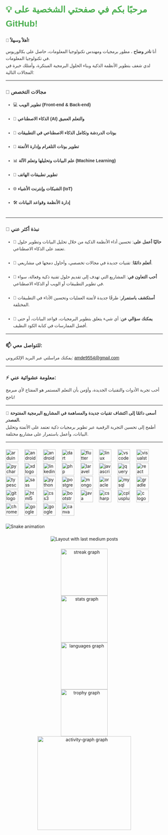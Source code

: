 <div style="font-family: Arial, sans-serif; line-height: 1.6; color: #333;">
  <h1 style="color: #4CAF50;">💡 مرحبًا بكم في صفحتي الشخصية على GitHub!</h1>
  <p><strong>👋 أهلاً وسهلاً!</strong></p>

  <p>أنا <strong>نادر  وضاح </strong>، مطور برمجيات ومهندس تكنولوجيا المعلومات، حاصل على بكالوريوس في تكنولوجيا المعلومات.<br>
  لدي شغف بتطوير الأنظمة الذكية وبناء الحلول البرمجية المبتكرة، وأمتلك خبرة في المجالات التالية:</p>

  <hr>

  <h3>🔹 مجالات التخصص</h3>
  <ul>
    <li>💻 <strong>تطوير الويب (Front-end & Back-end)</strong></li>
    <br>
    <li>🤖 <strong>الذكاء الاصطناعي (AI) والتعلم العميق</strong>
    </li>
    <br>
    <li>💬 <strong>بوتات الدردشة وتكامل الذكاء الاصطناعي في التطبيقات</strong></li>
    <br>
    <li>📢 <strong>تطوير بوتات التلغرام وإدارة الأتمتة</strong></li>
    <br>
    <li>📊 <strong>علم البيانات وتحليلها وتعلم الآلة (Machine Learning)</strong></li>
    <br>
    <li>📱 <strong>تطوير تطبيقات الهاتف</strong></li>
    <br>
    <li>🌐 <strong>الشبكات وإنترنت الأشياء (IoT)</strong></li>
    <br>
    <li>🛠️ <strong>إدارة الأنظمة وقواعد البيانات</strong></li>
    <br>
  </ul>

  <hr>

  <h3>📌 نبذة أكثر عني </h3>
  <ul>
    <li>🔭 <strong>حاليًا أعمل على</strong>: تحسين أداء الأنظمة الذكية من خلال تحليل البيانات وتطوير حلول تعتمد على الذكاء الاصطناعي.</li>
    <br>
    <li>🌱 <strong>أتعلم دائمًا</strong>: تقنيات جديدة في مجالات تخصصي، وأحاول دمجها في مشاريعي.</li>
    <br>
    <li>👯 <strong>أحب التعاون في</strong>: المشاريع التي تهدف إلى تقديم حلول تقنية ذكية وفعالة، سواء في تطوير التطبيقات أو الويب أو الذكاء الاصطناعي.</li>
    <br>
    <li>🤔 <strong>أستكشف باستمرار</strong>: طرقًا جديدة لأتمتة العمليات وتحسين الأداء في التطبيقات المختلفة.</li>
    <br>
    <li>💬 <strong>يمكنك سؤالي عن</strong>: أي شيء يتعلق بتطوير البرمجيات، قواعد البيانات، أو حتى أفضل الممارسات في كتابة الكود النظيف.</li>
  </ul>

  <hr>

  <h3>📫 للتواصل معي:</h3>
  <p>يمكنك مراسلتي عبر البريد الإلكتروني: <a href="mailto:amde9554@gmail.com">amde9554@gmail.com</a></p>

  <hr>

  <h3>⚡ معلومة عشوائية عني:</h3>
  <p>أحب تجربة الأدوات والتقنيات الجديدة، وأؤمن بأن التعلم المستمر هو المفتاح لأي مبرمج ناجح!</p>

  <hr>

  <p>🚀 <strong>أسعى دائمًا إلى اكتشاف تقنيات جديدة والمساهمة في المشاريع البرمجية المفتوحة المصدر.</strong><br>
  أطمح إلى تحسين التجربة الرقمية عبر تطوير برمجيات ذكية تعتمد على الأتمتة وتحليل البيانات، وأعمل باستمرار على مشاريع مختلفة.</p>
</div></h2>

<hr>

###

<div align="left">
  <img src="https://cdn.jsdelivr.net/gh/devicons/devicon/icons/arduino/arduino-original.svg" height="40" alt="arduino logo"  />
  <img width="12" />
  <img src="https://cdn.jsdelivr.net/gh/devicons/devicon/icons/android/android-original.svg" height="40" alt="android logo"  />
  <img width="12" />
  <img src="https://cdn.jsdelivr.net/gh/devicons/devicon/icons/androidstudio/androidstudio-original.svg" height="40" alt="androidstudio logo"  />
  <img width="12" />
  <img src="https://cdn.jsdelivr.net/gh/devicons/devicon/icons/dart/dart-original.svg" height="40" alt="dart logo"  />
  <img width="12" />
  <img src="https://cdn.jsdelivr.net/gh/devicons/devicon/icons/flutter/flutter-original.svg" height="40" alt="flutter logo"  />
  <img width="12" />
  <img src="https://cdn.jsdelivr.net/gh/devicons/devicon/icons/linux/linux-original.svg" height="40" alt="linux logo"  />
  <img width="12" />
  <img src="https://cdn.jsdelivr.net/gh/devicons/devicon/icons/vscode/vscode-original.svg" height="40" alt="vscode logo"  />
  <img width="12" />
  <img src="https://cdn.jsdelivr.net/gh/devicons/devicon/icons/visualstudio/visualstudio-plain.svg" height="40" alt="visualstudio logo"  />
  <img width="12" />
  <img src="https://cdn.jsdelivr.net/gh/devicons/devicon/icons/pycharm/pycharm-original.svg" height="40" alt="pycharm logo"  />
  <img width="12" />
  <img src="https://cdn.jsdelivr.net/gh/devicons/devicon/icons/xd/xd-plain.svg" height="40" alt="xd logo"  />
  <img width="12" />
  <img src="https://cdn.jsdelivr.net/gh/devicons/devicon/icons/linkedin/linkedin-original.svg" height="40" alt="linkedin logo"  />
  <img width="12" />
  <img src="https://cdn.jsdelivr.net/gh/devicons/devicon/icons/php/php-original.svg" height="40" alt="php logo"  />
  <img width="12" />
  <img src="https://cdn.jsdelivr.net/gh/devicons/devicon/icons/laravel/laravel-original.svg" height="40" alt="laravel logo"  />
  <img width="12" />
  <img src="https://cdn.jsdelivr.net/gh/devicons/devicon/icons/javascript/javascript-original.svg" height="40" alt="javascript logo"  />
  <img width="12" />
  <img src="https://cdn.jsdelivr.net/gh/devicons/devicon/icons/jquery/jquery-original.svg" height="40" alt="jquery logo"  />
  <img width="12" />
  <img src="https://cdn.jsdelivr.net/gh/devicons/devicon/icons/react/react-original.svg" height="40" alt="react logo"  />
  <img width="12" />
  <img src="https://cdn.jsdelivr.net/gh/devicons/devicon/icons/typescript/typescript-original.svg" height="40" alt="typescript logo"  />
  <img width="12" />
  <img src="https://cdn.jsdelivr.net/gh/devicons/devicon/icons/sass/sass-original.svg" height="40" alt="sass logo"  />
  <img width="12" />
  <img src="https://cdn.jsdelivr.net/gh/devicons/devicon/icons/python/python-original.svg" height="40" alt="python logo"  />
  <img width="12" />
  <img src="https://cdn.jsdelivr.net/gh/devicons/devicon/icons/postgresql/postgresql-original.svg" height="40" alt="postgresql logo"  />
  <img width="12" />
  <img src="https://cdn.jsdelivr.net/gh/devicons/devicon/icons/mongodb/mongodb-original.svg" height="40" alt="mongodb logo"  />
  <img width="12" />
  <img src="https://cdn.jsdelivr.net/gh/devicons/devicon/icons/oracle/oracle-original.svg" height="40" alt="oracle logo"  />
  <img width="12" />
  <img src="https://cdn.jsdelivr.net/gh/devicons/devicon/icons/mysql/mysql-original.svg" height="40" alt="mysql logo"  />
  <img width="12" />
  <img src="https://cdn.jsdelivr.net/gh/devicons/devicon/icons/gradle/gradle-original.svg" height="40" alt="gradle logo"  />
  <img width="12" />
  <img src="https://cdn.jsdelivr.net/gh/devicons/devicon/icons/git/git-original.svg" height="40" alt="git logo"  />
  <img width="12" />
  <img src="https://cdn.jsdelivr.net/gh/devicons/devicon/icons/html5/html5-original.svg" height="40" alt="html5 logo"  />
  <img width="12" />
  <img src="https://cdn.jsdelivr.net/gh/devicons/devicon/icons/css3/css3-original.svg" height="40" alt="css3 logo"  />
  <img width="12" />
  <img src="https://cdn.jsdelivr.net/gh/devicons/devicon/icons/bootstrap/bootstrap-original.svg" height="40" alt="bootstrap logo"  />
  <img width="12" />
  <img src="https://cdn.jsdelivr.net/gh/devicons/devicon/icons/java/java-original.svg" height="40" alt="java logo"  />
  <img width="12" />
  <img src="https://cdn.jsdelivr.net/gh/devicons/devicon/icons/csharp/csharp-original.svg" height="40" alt="csharp logo"  />
  <img width="12" />
  <img src="https://cdn.jsdelivr.net/gh/devicons/devicon/icons/cplusplus/cplusplus-original.svg" height="40" alt="cplusplus logo"  />
  <img width="12" />
  <img src="https://cdn.jsdelivr.net/gh/devicons/devicon/icons/c/c-original.svg" height="40" alt="c logo"  />
  <img width="12" />
  <img src="https://cdn.jsdelivr.net/gh/devicons/devicon/icons/chrome/chrome-original.svg" height="40" alt="chrome logo"  />
  <img width="12" />
  <img src="https://cdn.jsdelivr.net/gh/devicons/devicon/icons/google/google-original.svg" height="40" alt="google logo"  />
  <img width="12" />
  <img src="https://cdn.jsdelivr.net/gh/devicons/devicon/icons/googlecloud/googlecloud-original.svg" height="40" alt="googlecloud logo"  />
  <img width="12" />
  <img src="https://cdn.jsdelivr.net/gh/devicons/devicon/icons/canva/canva-original.svg" height="40" alt="canva logo"  />
</div>

###

<img src="https://raw.githubusercontent.com/naderwddah /naderwddah /output/snake.svg" alt="Snake animation" />

###

<div align="center">
  <img src="https://github-read-medium-git-main.pahlevikun.vercel.app/latest?limit=4" alt="Layout with last medium posts"  />
</div>

###

<div align="center">
  <img src="https://streak-stats.demolab.com?user=naderwddah &locale=en&mode=daily&theme=dracula&hide_border=false&border_radius=5&order=3" height="150" alt="streak graph" /> <br>
  <img src="https://github-readme-stats.vercel.app/api?username=naderwddah &hide_title=false&hide_rank=false&show_icons=true&include_all_commits=true&count_private=true&disable_animations=false&theme=dracula&locale=en&hide_border=false&order=1" height="150" alt="stats graph" /> <br>
  <img src="https://github-readme-stats.vercel.app/api/top-langs?username=naderwddah &locale=en&hide_title=false&layout=compact&card_width=320&langs_count=5&theme=dracula&hide_border=false&order=2" height="150" alt="languages graph" /> <br>
  <img src="https://github-profile-trophy.vercel.app?username=naderwddah &theme=dracula&column=-1&row=1&margin-w=8&margin-h=8&no-bg=false&no-frame=false&order=4" height="150" alt="trophy graph" /> <br>
  <img src="https://github-readme-activity-graph.vercel.app/graph?username=naderwddah &radius=16&theme=react&area=true&order=5" height="300" alt="activity-graph graph"  />
</div>

###
